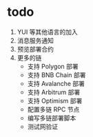 # todo

1. YUI 等其他语言的加入
2. 消息服务通知
3. 预览部署合约
4. 更多的链
   - 支持 Polygon 部署
   - 支持 BNB Chain 部署
   - 支持 Avalanche 部署
   - 支持 Arbitrum 部署
   - 支持 Optimism 部署
   - 配置多链 RPC 节点
   - 编写多链部署脚本
   - 测试网验证
